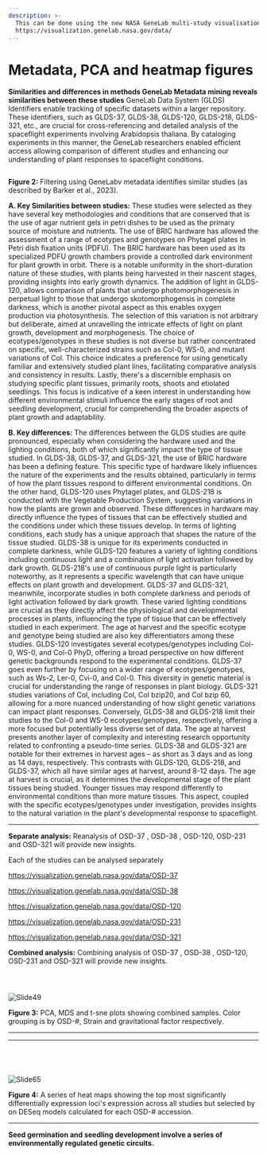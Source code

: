 ```yaml
---
description: >-
  This can be done using the new NASA GeneLab multi-study visualisation tools:
  https://visualization.genelab.nasa.gov/data/
---
```


# Metadata, PCA and heatmap figures

**Similarities and differences in methods GeneLab Metadata mining reveals similarities between these studies** GeneLab Data System (GLDS) Identifiers enable tracking of specific datasets within a larger repository. These identifiers, such as GLDS-37, GLDS-38, GLDS-120, GLDS-218, GLDS-321, etc., are crucial for cross-referencing and detailed analysis of the spaceflight experiments involving Arabidopsis thaliana. By cataloging experiments in this manner, the GeneLab researchers enabled efficient access allowing comparison of different studies and enhancing our understanding of plant responses to spaceflight conditions.

<figure><img src="../More_slides_and_figures/Slide3.png" alt=""><figcaption></figcaption></figure>

**Figure 2:** Filtering using GeneLabv metadata identifies similar studies (as described by Barker et al., 2023).

**A. Key Similarities between studies:** These studies were selected as they have several key methodologies and conditions that are conserved that is the use of agar nutrient gels in petri dishes to be used as the primary source of moisture and nutrients. The use of BRIC hardware has allowed the assessment of a range of ecotypes and genotypes on Phytagel plates in Petri dish fixation units (PDFU). The BRIC hardware has been used as its specialized PDFU growth chambers provide a controlled dark environment for plant growth in orbit. There is a notable uniformity in the short-duration nature of these studies, with plants being harvested in their nascent stages, providing insights into early growth dynamics. The addition of light in GLDS-120, allows comparison of plants that undergo photomorphogenesis in perpetual light to those that undergo skotomorphogensis in complete darkness, which is another pivotal aspect as this enables oxygen production via photosynthesis. The selection of this variation is not arbitrary but deliberate, aimed at unravelling the intricate effects of light on plant growth, development and morphogenesis. The choice of ecotypes/genotypes in these studies is not diverse but rather concentrated on specific, well-characterized strains such as Col-0, WS-0, and mutant variations of Col. This choice indicates a preference for using genetically familiar and extensively studied plant lines, facilitating comparative analysis and consistency in results. Lastly, there's a discernible emphasis on studying specific plant tissues, primarily roots, shoots and etiolated seedlings. This focus is indicative of a keen interest in understanding how different environmental stimuli influence the early stages of root and seedling development, crucial for comprehending the broader aspects of plant growth and adaptability.

**B. Key differences:** The differences between the GLDS studies are quite pronounced, especially when considering the hardware used and the lighting conditions, both of which significantly impact the type of tissue studied. In GLDS-38, GLDS-37, and GLDS-321, the use of BRIC hardware has been a defining feature. This specific type of hardware likely influences the nature of the experiments and the results obtained, particularly in terms of how the plant tissues respond to different environmental conditions. On the other hand, GLDS-120 uses Phytagel plates, and GLDS-218 is conducted with the Vegetable Production System, suggesting variations in how the plants are grown and observed. These differences in hardware may directly influence the types of tissues that can be effectively studied and the conditions under which these tissues develop. In terms of lighting conditions, each study has a unique approach that shapes the nature of the tissue studied. GLDS-38 is unique for its experiments conducted in complete darkness, while GLDS-120 features a variety of lighting conditions including continuous light and a combination of light activation followed by dark growth. GLDS-218's use of continuous purple light is particularly noteworthy, as it represents a specific wavelength that can have unique effects on plant growth and development. GLDS-37 and GLDS-321, meanwhile, incorporate studies in both complete darkness and periods of light activation followed by dark growth. These varied lighting conditions are crucial as they directly affect the physiological and developmental processes in plants, influencing the type of tissue that can be effectively studied in each experiment. The age at harvest and the specific ecotype and genotype being studied are also key differentiators among these studies. GLDS-120 investigates several ecotypes/genotypes including Col-0, WS-0, and Col-0 PhyD, offering a broad perspective on how different genetic backgrounds respond to the experimental conditions. GLDS-37 goes even further by focusing on a wider range of ecotypes/genotypes, such as Ws-2, Ler-0, Cvi-0, and Col-0. This diversity in genetic material is crucial for understanding the range of responses in plant biology. GLDS-321 studies variations of Col, including Col, Col bzip20, and Col bzip 60, allowing for a more nuanced understanding of how slight genetic variations can impact plant responses. Conversely, GLDS-38 and GLDS-218 limit their studies to the Col-0 and WS-0 ecotypes/genotypes, respectively, offering a more focused but potentially less diverse set of data. The age at harvest presents another layer of complexity and interesting research opportunity related to confronting a pseudo-time series. GLDS-38 and GLDS-321 are notable for their extremes in harvest ages – as short as 3 days and as long as 14 days, respectively. This contrasts with GLDS-120, GLDS-218, and GLDS-37, which all have similar ages at harvest, around 8-12 days. The age at harvest is crucial, as it determines the developmental stage of the plant tissues being studied. Younger tissues may respond differently to environmental conditions than more mature tissues. This aspect, coupled with the specific ecotypes/genotypes under investigation, provides insights to the natural variation in the plant's developmental response to spaceflight.



***

**Separate analysis:** Reanalysis of OSD-37 , OSD-38 , OSD-120, OSD-231 and OSD-321 will provide new insights.

Each of the studies can be analysed separately

https://visualization.genelab.nasa.gov/data/OSD-37

https://visualization.genelab.nasa.gov/data/OSD-38

https://visualization.genelab.nasa.gov/data/OSD-120

https://visualization.genelab.nasa.gov/data/OSD-231

https://visualization.genelab.nasa.gov/data/OSD-321



**Combined analysis:** Combining analysis of OSD-37 , OSD-38 , OSD-120, OSD-231 and OSD-321 will provide new insights.



<figure><img src="../More_slides_and_figures/Slide41.png" alt=""><figcaption></figcaption></figure>

<figure><img src="../More_slides_and_figures/Slide51.png" alt=""><figcaption></figcaption></figure>

<figure><img src="../More_slides_and_figures/Slide50.png" alt=""><figcaption></figcaption></figure>

![Slide49](../More\_slides\_and\_figures/Slide49.png)

**Figure 3:** PCA, MDS and t-sne plots showing combined samples. Color grouping is by OSD-#, Strain and gravitational factor respectively.

***

***

<figure><img src="../More_slides_and_figures/Slide61.png" alt=""><figcaption></figcaption></figure>

<figure><img src="../More_slides_and_figures/Slide62.png" alt=""><figcaption></figcaption></figure>

<figure><img src="../More_slides_and_figures/Slide63.png" alt=""><figcaption></figcaption></figure>

<figure><img src="../More_slides_and_figures/Slide64.png" alt=""><figcaption></figcaption></figure>

![Slide65](../More\_slides\_and\_figures/Slide65.png)

**Figure 4:** A series of heat maps showing the top most significantly differentially expression loci's expression across all studies but selected by on DESeq models calculated for each OSD-# accession.

***

**Seed germination and seedling development involve a series of environmentally regulated genetic circuits.**

